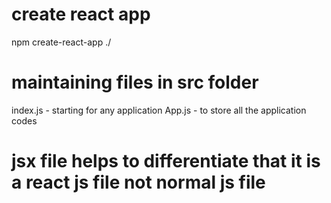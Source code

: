 # create react app
npm create-react-app ./

# maintaining files in src folder
index.js - starting for any application
App.js - to store all the application codes

# jsx file helps to differentiate that it is a react js file not normal js file